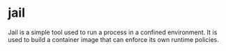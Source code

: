 # jail

Jail is a simple tool used to run a process in a confined environment. It is used to build a container image that can enforce its own runtime policies.
